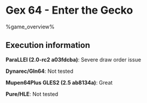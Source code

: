 # Gex 64 - Enter the Gecko 

%game_overview%

## Execution information

**ParaLLEl (2.0-rc2 a03fdcba)**: Severe draw order issue

**Dynarec/Gln64**: Not tested

**Mupen64Plus GLES2 (2.5 ab8134a)**: Great

**Pure/HLE**: Not tested